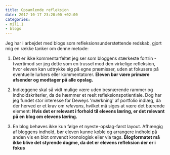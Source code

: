```yaml
---
title: Opsamlende refleksion
date: 2017-10-17 23:20:00 +02:00
categories:
- mil1.1
- blogs
---
```


Jeg har i arbejdet med blogs som refleksionsunderstøttende redskab, gjort mig en række tanker om denne metode:

1. Det er ikke kommentarfeltet jeg ser som bloggens stærkeste fortrin - tværtimod ser jeg dette som en trussel mod den virkelige refleksion, hvor eleven kan udtrykke sig på egne præmisser, uden at fokusere på eventuelle lurkers eller kommentatorer. **Eleven bør være primære afsender og modtager på alle opslag.**

2. Indlæggene skal så vidt mulige være uden besnærende rammer og indholdskriterier, da de hæmmer et reelt refleksionspotientiale. Dog har jeg fundet stor interesse for Deweys 'mærkning' af portfolio indlæg, da der herved er et krav om *relevans*, hvilket må siges at være det bærende element: **Hvis det er relevant i forhold til elevens læring, er det relevant på en blog om elevens læring.** 

3. En blog behøves ikke kun følge et nyeste-opslag-først layout. Afhængig af bloggens indhold, bør eleven kunne koble og arrangere indhold på anden vis en blot omvendt kronologisk eller via tags. **Blogformatet må ikke blive det styrende dogme, da det er elevens refleksion der er i fokus**